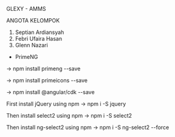 GLEXY - AMMS

ANGOTA KELOMPOK
1) Septian Ardiansyah
2) Febri Ufaira Hasan
3) Glenn Nazari

- PrimeNG

-> npm install primeng --save

-> npm install primeicons --save

-> npm install @angular/cdk --save

First install jQuery using npm
-> npm i -S jquery

Then install select2 using npm
-> npm i -S select2

Then install ng-select2 using npm
-> npm i -S ng-select2 --force
